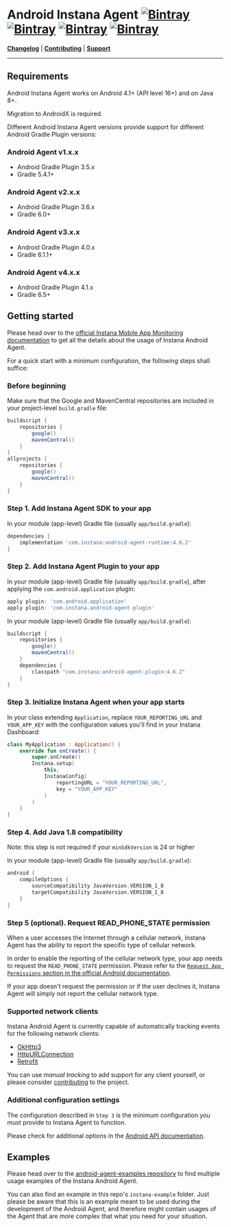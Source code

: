 # Android Instana Agent <a href="https://bintray.com/instana/public-maven"><img alt="Bintray" src="https://img.shields.io/badge/jcenter-4.6.2-brightgreen?color=0db4b3"></a> <a href="https://bintray.com/instana/public-maven"><img alt="Bintray" src="https://img.shields.io/badge/jcenter-3.6.0-brightgreen?color=0db4b3"></a> <a href="https://bintray.com/instana/public-maven"><img alt="Bintray" src="https://img.shields.io/badge/jcenter-2.6.0-brightgreen?color=0db4b3"></a> <a href="https://bintray.com/instana/public-maven"><img alt="Bintray" src="https://img.shields.io/badge/jcenter-1.6.0-brightgreen?color=0db4b3"></a>

**[Changelog](CHANGELOG.md)** |
**[Contributing](CONTRIBUTING.md)** |
**[Support](https://instana.zendesk.com/)**

---

## Requirements

Android Instana Agent works on Android 4.1+ (API level 16+) and on Java 8+. 

Migration to AndroidX is required.

Different Android Instana Agent versions provide support for different Android Gradle Plugin versions:

### Android Agent v1.x.x

- Android Gradle Plugin 3.5.x 
- Gradle 5.4.1+

### Android Agent v2.x.x

- Android Gradle Plugin 3.6.x
- Gradle 6.0+

### Android Agent v3.x.x

- Android Gradle Plugin 4.0.x
- Gradle 6.1.1+

### Android Agent v4.x.x

- Android Gradle Plugin 4.1.x
- Gradle 6.5+

## Getting started

Please head over to the [official Instana Mobile App Monitoring documentation](https://docs.instana.io/products/mobile_app_monitoring/) to get all the details about the usage of Instana Android Agent.

For a quick start with a minimum configuration, the following steps shall suffice:

### Before beginning

Make sure that the Google and MavenCentral repositories are included in your project-level `build.gradle` file:

```groovy
buildscript {
    repositories {
        google()
        mavenCentral()
    }
}
allprojects {
    repositories {
        google()
        mavenCentral()
    }
}
```

### Step 1. Add Instana Agent SDK to your app
In your module (app-level) Gradle file (usually `app/build.gradle`):
```groovy
dependencies {
    implementation 'com.instana:android-agent-runtime:4.6.2'
}
```

### Step 2. Add Instana Agent Plugin to your app
In your module (app-level) Gradle file (usually `app/build.gradle`), after applying the `com.android.application` plugin:
```groovy
apply plugin: 'com.android.application'
apply plugin: 'com.instana.android-agent-plugin'
```

In your module (app-level) Gradle file (usually `app/build.gradle`):
```groovy
buildscript {
    repositories {
        google()
        mavenCentral()
    }
    dependencies {
        classpath "com.instana:android-agent-plugin:4.6.2"
    }
}
```

### Step 3. Initialize Instana Agent when your app starts

In your class extending `Application`, replace `YOUR_REPORTING_URL` and `YOUR_APP_KEY` with the configuration values you'll find in your Instana Dashboard:
```kotlin
class MyApplication : Application() {
    override fun onCreate() {
        super.onCreate()
        Instana.setup(
            this,
            InstanaConfig(
                reportingURL = "YOUR_REPORTING_URL",
                key = "YOUR_APP_KEY"
            )
        )
    }
}
```

### Step 4. Add Java 1.8 compatibility

Note: this step is not required if your `minSdkVersion` is 24 or higher

In your module (app-level) Gradle file (usually `app/build.gradle`):
```groovy
android {
    compileOptions {
        sourceCompatibility JavaVersion.VERSION_1_8
        targetCompatibility JavaVersion.VERSION_1_8
    }
}
```

### Step 5 (optional). Request READ_PHONE_STATE permission

When a user accesses the Internet through a cellular network, Instana Agent has the ability to report the specific type of cellular network. 

In order to enable the reporting of the cellular network type, your app needs to request the `READ_PHONE_STATE` permission. Please refer to the [`Request App Permissions` section in the official Android documentation](https://developer.android.com/training/permissions/requesting). 

If your app doesn't request the permission or if the user declines it, Instana Agent will simply not report the cellular network type. 

### Supported network clients

Instana Android Agent is currently capable of automatically tracking events for the following network clients:
- [OkHttp3](https://square.github.io/okhttp/)
- [HttpURLConnection](https://developer.android.com/reference/java/net/HttpURLConnection)
- [Retrofit](https://square.github.io/retrofit/)

You can use *manual tracking* to add support for any client yourself, or please consider [contributing](#contributing) to the project.

### Additional configuration settings

The configuration described in `Step 3` is the minimum configuration you must provide to Instana Agent to function. 

Please check for additional options in the [Android API documentation](https://docs.instana.io/products/mobile_app_monitoring/android_api/).

## Examples

Please head over to the [android-agent-examples repository](https://github.com/instana/android-agent-examples) to find multiple usage examples of the Instana Android Agent.

You can also find an example in this repo's `instana-example` folder. Just please be aware that this is an example meant to be used during the development of the Android Agent, and therefore might contain usages of the Agent that are more complex that what you need for your situation.
